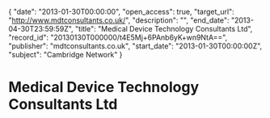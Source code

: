 {
  "date": "2013-01-30T00:00:00", 
  "open_access": true, 
  "target_url": "http://www.mdtconsultants.co.uk/", 
  "description": "", 
  "end_date": "2013-04-30T23:59:59Z", 
  "title": "Medical Device Technology Consultants Ltd", 
  "record_id": "20130130T000000/t4E5Mj+6PAnb6yK+wn9NtA==", 
  "publisher": "mdtconsultants.co.uk", 
  "start_date": "2013-01-30T00:00:00Z", 
  "subject": "Cambridge Network"
}

# Medical Device Technology Consultants Ltd

